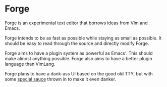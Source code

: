 # Forge

Forge is an experimental text editor that borrows ideas from Vim and Emacs.

Forge intends to be as fast as possible while staying as small as possible.
It should be easy to read through the source and directly modify Forge.

Forge aims to have a plugin system as powerful as Emacs'. This should make
almost anything possible. Forge also aims to have a better plugin language
than VimLang.

Forge plans to have a dank-ass UI based on the good old TTY, but with some
[special sauce](https://github.com/withoutboats/notty) thrown in to make it even danker.
